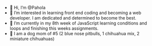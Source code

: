 - 👋 Hi, I’m @Pahola 
- 👀 I’m interested in learning front end coding and becoming a web developer. I am dedicated and determined to become the best. 
- 🌱 I’m currently in my 8th week of JavaScript learning conditions and loops and finishing this weeks assignments.
- 🐶 I am a dog mom of #5 (2 blue nose pitbulls, 1 chihuahua mix, 2 miniature chihuahuas)


<!---
PaholaP/PaholaP is a ✨ special ✨ repository because its `README.md` (this file) appears on your GitHub profile.
You can click the Preview link to take a look at your changes.
--->
